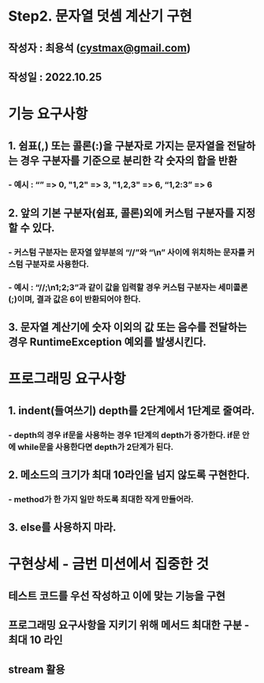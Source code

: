 # Step2. 문자열 덧셈 계산기 구현

## 작성자 : 최용석 (cystmax@gmail.com)
## 작성일 : 2022.10.25

# 기능 요구사항
## 1. 쉼표(,) 또는 콜론(:)을 구분자로 가지는 문자열을 전달하는 경우 구분자를 기준으로 분리한 각 숫자의 합을 반환 
### - 예시 : “” => 0, "1,2" => 3, "1,2,3" => 6, “1,2:3” => 6
## 2. 앞의 기본 구분자(쉼표, 콜론)외에 커스텀 구분자를 지정할 수 있다. 
### - 커스텀 구분자는 문자열 앞부분의 “//”와 “\n” 사이에 위치하는 문자를 커스텀 구분자로 사용한다. 
### - 예시 : “//;\n1;2;3”과 같이 값을 입력할 경우 커스텀 구분자는 세미콜론(;)이며, 결과 값은 6이 반환되어야 한다.
## 3. 문자열 계산기에 숫자 이외의 값 또는 음수를 전달하는 경우 RuntimeException 예외를 발생시킨다.

# 프로그래밍 요구사항
## 1. indent(들여쓰기) depth를 2단계에서 1단계로 줄여라.
### - depth의 경우 if문을 사용하는 경우 1단계의 depth가 증가한다. if문 안에 while문을 사용한다면 depth가 2단계가 된다.
## 2. 메소드의 크기가 최대 10라인을 넘지 않도록 구현한다.
### - method가 한 가지 일만 하도록 최대한 작게 만들어라.
## 3. else를 사용하지 마라.

# 구현상세 - 금번 미션에서 집중한 것
## 테스트 코드를 우선 작성하고 이에 맞는 기능을 구현
## 프로그래밍 요구사항을 지키기 위해 메서드 최대한 구분 -  최대 10 라인
## stream 활용
